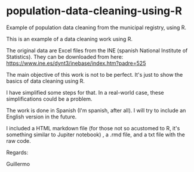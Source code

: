 # population-data-cleaning-using-R
Example of population data cleaning from the municipal registry, using R.

This is an example of a data cleaning work using R.

The original data are Excel files from the INE (spanish National Institute of Statistics).
They can be downloaded from here: https://www.ine.es/dynt3/inebase/index.htm?padre=525

The main objective of this work is not to be perfect.
It's just to show the basics of data cleaning using R.

I have simplified some steps for that. In a real-world case, these simplifications could be a problem.

The work is done in Spanish (I'm spanish, after all).
I will try to include an English version in the future.


I included a HTML markdown file (for those not so acustomed to R, it's something similar to Jupiter notebook) , a .rmd file, and a txt file with the raw code.


Regards:

Guillermo
